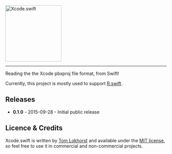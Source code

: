 <img src="https://cloud.githubusercontent.com/assets/75655/10141830/f92646ca-660e-11e5-8e1e-40c90482ead0.png" width="175" alt="Xcode.swift">
<hr>

Reading the the Xcode pbxproj file format, from Swift!

Currently, this project is mostly used to support [R.swift](https://github.com/mac-cain13/R.swift).


Releases
--------

 - **0.1.0** - 2015-09-28 - Initial public release


Licence & Credits
-----------------

Xcode.swift is written by [Tom Lokhorst](https://twitter.com/tomlokhorst) and available under the [MIT license](https://github.com/tomlokhorst/Xcode.swift/blob/develop/LICENSE), so feel free to use it in commercial and non-commercial projects.

